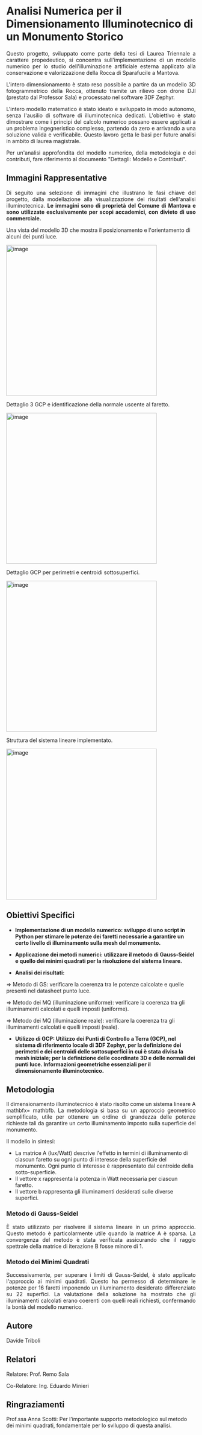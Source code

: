<h1>Analisi Numerica per il Dimensionamento Illuminotecnico di un Monumento Storico</h1>

<p align="justify">
Questo progetto, sviluppato come parte della tesi di Laurea Triennale a carattere propedeutico, si concentra sull'implementazione di un modello numerico per lo studio dell'illuminazione artificiale esterna applicato alla conservazione e valorizzazione della Rocca di Sparafucile a Mantova.
</p>
<p align="justify">
L'intero dimensionamento è stato reso possibile a partire da un modello 3D fotogrammetrico della Rocca, ottenuto tramite un rilievo con drone DJI (prestato dal Professor Sala) e processato nel software 3DF Zephyr.
</p>
<p align="justify">
L'intero modello matematico è stato ideato e sviluppato in modo autonomo, senza l'ausilio di software di illuminotecnica dedicati. L'obiettivo è stato dimostrare come i principi del calcolo numerico possano essere applicati a un problema ingegneristico complesso, partendo da zero e arrivando a una soluzione valida e verificabile. Questo lavoro getta le basi per future analisi in ambito di laurea magistrale.
</p>
<p align="justify">
Per un'analisi approfondita del modello numerico, della metodologia e dei contributi, fare riferimento al documento "Dettagli: Modello e Contributi".
</p>

<h2>Immagini Rappresentative</h2>

<p align="justify">
Di seguito una selezione di immagini che illustrano le fasi chiave del progetto, dalla modellazione alla visualizzazione dei risultati dell'analisi illuminotecnica. 
<b>Le immagini sono di proprietà del Comune di Mantova e sono utilizzate esclusivamente per scopi accademici, con divieto di uso commerciale.</b>

Una vista del modello 3D che mostra il posizionamento e l'orientamento di alcuni dei punti luce.

<img width="400" height="400" alt="image" src="https://github.com/user-attachments/assets/fa50b67d-9f79-477c-aa42-d3fdf7da5c31" />

Dettaglio 3 GCP e identificazione della normale uscente al faretto.

<img width="400" height="400" alt="image" src="https://github.com/user-attachments/assets/c2a4c5fd-d056-4d5e-83c9-c6ad2ea5d5a3" />

Dettaglio GCP per perimetri e centroidi sottosuperfici.

<img width="400" height="400" alt="image" src="https://github.com/user-attachments/assets/40570b45-312e-4162-8a97-c2cd00e5b34b" />

Struttura del sistema lineare implementato.

<img width="400" height="400" alt="image" src="https://github.com/user-attachments/assets/d4dbf31d-3c37-42b6-8b14-e7caeefb8a6b" />

</p>


<h2>Obiettivi Specifici</h2>

<p align="justify">

- <b> Implementazione di un modello numerico: sviluppo di uno script in Python per stimare le potenze dei faretti necessarie a garantire un certo livello di illuminamento sulla mesh del monumento. </b>

- <b> Applicazione dei metodi numerici: utilizzare il metodo di Gauss-Seidel e quello dei minimi quadrati per la risoluzione del sistema lineare. </b>

- <b> Analisi dei risultati: </b>

⇒ Metodo di GS: verificare la coerenza tra le potenze calcolate e quelle presenti nel datasheet punto luce.

⇒ Metodo dei MQ (illuminazione uniforme): verificare la coerenza tra gli illuminamenti calcolati e quelli imposti (uniforme).

⇒ Metodo dei MQ (illuminazione reale): verificare la coerenza tra gli illuminamenti calcolati e quelli imposti (reale).

- <b> Utilizzo di GCP: Utilizzo dei Punti di Controllo a Terra (GCP), nel sistema di riferimento locale di 3DF Zephyr, per la definizione dei perimetri e dei centroidi delle sottosuperfici in cui è stata divisa la mesh iniziale; per la definizione delle coordinate 3D e delle normali dei punti luce. Informazioni geometriche essenziali per il dimensionamento illuminotecnico. </b>
</p>

<h2>Metodologia</h2>

<p align="justify">
Il dimensionamento illuminotecnico è stato risolto come un sistema lineare A
mathbfx=
mathbfb. La metodologia si basa su un approccio geometrico semplificato, utile per ottenere un ordine di grandezza delle potenze richieste tali da garantire un certo illuminamento imposto sulla superficie del monumento.
</p>

<p align="justify">
Il modello in sintesi:
</p>
<ul>
<li>La matrice A (lux/Watt) descrive l'effetto in termini di illuminamento di ciascun faretto su ogni punto di interesse della superficie del monumento. Ogni punto di interesse è rappresentato dal centroide della sotto-superficie.</li>
<li>Il vettore 
x rappresenta la potenza in Watt necessaria per ciascun faretto.</li>
<li>Il vettore 
b rappresenta gli illuminamenti desiderati sulle diverse superfici.</li>
</ul>

<h3>Metodo di Gauss-Seidel</h3>

<p align="justify">
È stato utilizzato per risolvere il sistema lineare in un primo approccio. Questo metodo è particolarmente utile quando la matrice A è sparsa. La convergenza del metodo è stata verificata assicurando che il raggio spettrale della matrice di iterazione B fosse minore di 1.
</p>

<h3>Metodo dei Minimi Quadrati</h3>

<p align="justify">
Successivamente, per superare i limiti di Gauss-Seidel, è stato applicato l'approccio ai minimi quadrati. Questo ha permesso di determinare le potenze per 16 faretti imponendo un illuminamento desiderato differenziato su 22 superfici. La valutazione della soluzione ha mostrato che gli illuminamenti calcolati erano coerenti con quelli reali richiesti, confermando la bontà del modello numerico.
</p>


<h2>Autore</h2>

Davide Triboli

<h2>Relatori</h2>

Relatore: Prof. Remo Sala

Co-Relatore: Ing. Eduardo Minieri

<h2>Ringraziamenti</h2>

Prof.ssa Anna Scotti: Per l’importante supporto metodologico sul metodo dei minimi quadrati, fondamentale per lo sviluppo di questa analisi.
